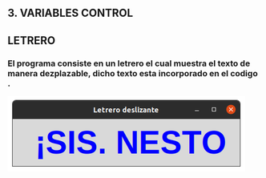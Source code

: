 ## 3. VARIABLES CONTROL 

## LETRERO

### El programa consiste en un letrero el cual muestra el texto de manera dezplazable, dicho texto esta incorporado en el codigo  .

![control](control.png "control")